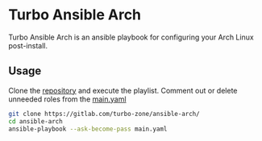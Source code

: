 # Turbo Ansible Arch

Turbo Ansible Arch is an ansible playbook for configuring your Arch Linux post-install. 
## Usage

Clone the [repository](https://gitlab.com/turbo-zone/ansible-arch/) and execute the playlist. 
Comment out or delete unneeded roles from the [main.yaml](https://gitlab.com/turbo-zone/ansible-arch/-/blob/master/main.yaml)

```bash
git clone https://gitlab.com/turbo-zone/ansible-arch/
cd ansible-arch
ansible-playbook --ask-become-pass main.yaml 
```